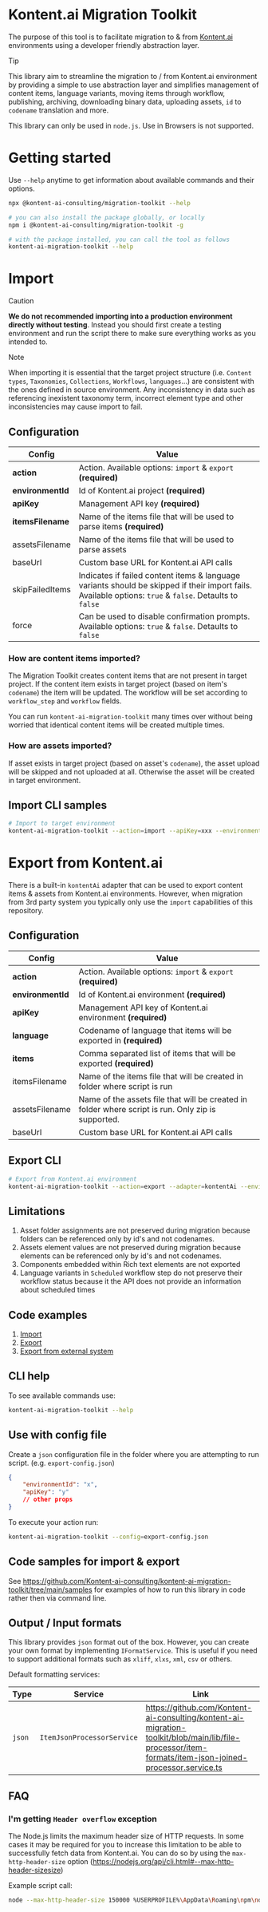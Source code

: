 # Kontent.ai Migration Toolkit

The purpose of this tool is to facilitate migration to & from [Kontent.ai](https://kontent.ai) environments using a
developer friendly abstraction layer.

> [!TIP]  
> This library aim to streamline the migration to / from Kontent.ai environment by providing a simple to use abstraction
> layer and simplifies management of content items, language variants, moving items through workflow, publishing,
> archiving, downloading binary data, uploading assets, `id` to `codename` translation and more.

This library can only be used in `node.js`. Use in Browsers is not supported.

# Getting started

Use `--help` anytime to get information about available commands and their options.

```bash
npx @kontent-ai-consulting/migration-toolkit --help

# you can also install the package globally, or locally
npm i @kontent-ai-consulting/migration-toolkit -g

# with the package installed, you can call the tool as follows
kontent-ai-migration-toolkit --help
```

# Import

> [!CAUTION]  
> **We do not recommended importing into a production environment directly without testing**. Instead you should first
> create a testing environment and run the script there to make sure everything works as you intended to.

> [!NOTE]  
> When importing it is essential that the target project structure (i.e. `Content types`, `Taxonomies`, `Collections`,
> `Workflows`, `languages`...) are consistent with the ones defined in source environment. Any inconsistency in data
> such as referencing inexistent taxonomy term, incorrect element type and other inconsistencies may cause import to
> fail.

## Configuration

| Config            | Value                                                                                                                                                   |
| ----------------- | ------------------------------------------------------------------------------------------------------------------------------------------------------- |
| **action**        | Action. Available options: `import` & `export` **(required)**                                                                                           |
| **environmentId** | Id of Kontent.ai project **(required)**                                                                                                                 |
| **apiKey**        | Management API key **(required)**                                                                                                                       |
| **itemsFilename** | Name of the items file that will be used to parse items **(required)**                                                                                  |
| assetsFilename    | Name of the items file that will be used to parse assets                                                                                                |
| baseUrl           | Custom base URL for Kontent.ai API calls                                                                                                                |
| skipFailedItems   | Indicates if failed content items & language variants should be skipped if their import fails. Available options: `true` & `false`. Detaults to `false` |
| force             | Can be used to disable confirmation prompts. Available options: `true` & `false`. Detaults to `false`                                                   |

### How are content items imported?

The Migration Toolkit creates content items that are not present in target project. If the content item exists in target
project (based on item's `codename`) the item will be updated. The workflow will be set according to `workflow_step` and
`workflow` fields.

You can run `kontent-ai-migration-toolkit` many times over without being worried that identical content items will be
created multiple times.

### How are assets imported?

If asset exists in target project (based on asset's `codename`), the asset upload will be skipped and not uploaded at
all. Otherwise the asset will be created in target environment.

## Import CLI samples

```bash
# Import to target environment
kontent-ai-migration-toolkit --action=import --apiKey=xxx --environmentId=xxx --format=json --itemsFilename=items.zip --assetsFilename=assets.zip
```

# Export from Kontent.ai

There is a built-in `kontentAi` adapter that can be used to export content items & assets from Kontent.ai environments.
However, when migration from 3rd party system you typically only use the `import` capabilities of this repository.

## Configuration

| Config            | Value                                                                                              |
| ----------------- | -------------------------------------------------------------------------------------------------- |
| **action**        | Action. Available options: `import` & `export` **(required)**                                      |
| **environmentId** | Id of Kontent.ai environment **(required)**                                                        |
| **apiKey**        | Management API key of Kontent.ai environment **(required)**                                        |
| **language**      | Codename of language that items will be exported in **(required)**                                 |
| **items**         | Comma separated list of items that will be exported **(required)**                                 |
| itemsFilename     | Name of the items file that will be created in folder where script is run                          |
| assetsFilename    | Name of the assets file that will be created in folder where script is run. Only zip is supported. |
| baseUrl           | Custom base URL for Kontent.ai API calls                                                           |

## Export CLI

```bash
# Export from Kontent.ai environment
kontent-ai-migration-toolkit --action=export --adapter=kontentAi --environmentId=xxx --format=json --language=default --items=itemA,itemB
```

## Limitations

1. Asset folder assignments are not preserved during migration because folders can be referenced only by id's and not
   codenames.
2. Assets element values are not preserved during migration because elements can be referenced only by id's and not
   codenames.
3. Components embedded within Rich text elements are not exported
4. Language variants in `Scheduled` workflow step do not preserve their workflow status because it the API does not
   provide an information about scheduled times

## Code examples

1. [Import](https://github.com/Kontent-ai-consulting/kontent-ai-migration-toolkit/blob/main/samples/import-toolkit-sample.ts)
2. [Export](https://github.com/Kontent-ai-consulting/kontent-ai-migration-toolkit/blob/main/samples/export-toolkit-sample.ts)
3. [Export from external system](https://github.com/Kontent-ai-consulting/kontent-ai-migration-toolkit/blob/main/samples/export-from-external-system.ts)

## CLI help

To see available commands use:

```bash
kontent-ai-migration-toolkit --help
```

## Use with config file

Create a `json` configuration file in the folder where you are attempting to run script. (e.g. `export-config.json`)

```json
{
    "environmentId": "x",
    "apiKey": "y"
    // other props
}
```

To execute your action run:

```bash
kontent-ai-migration-toolkit --config=export-config.json
```

## Code samples for import & export

See https://github.com/Kontent-ai-consulting/kontent-ai-migration-toolkit/tree/main/samples for examples of how to run
this library in code rather then via command line.

## Output / Input formats

This library provides `json` format out of the box. However, you can create your own format by implementing
`IFormatService`. This is useful if you need to support additional formats such as `xliff`, `xlxs`, `xml`, `csv` or
others.

Default formatting services:

| Type   | Service                     | Link                                                                                                                                                  |
| ------ | --------------------------- | ----------------------------------------------------------------------------------------------------------------------------------------------------- |
| `json` | `ItemJsonProcessorService ` | https://github.com/Kontent-ai-consulting/kontent-ai-migration-toolkit/blob/main/lib/file-processor/item-formats/item-json-joined-processor.service.ts |

## FAQ

### I'm getting `Header overflow` exception

The Node.js limits the maximum header size of HTTP requests. In some cases it may be required for you to increase this
limitation to be able to successfully fetch data from Kontent.ai. You can do so by using the `max-http-header-size`
option (https://nodejs.org/api/cli.html#--max-http-header-sizesize)

Example script call:

```bash
node --max-http-header-size 150000 %USERPROFILE%\AppData\Roaming\npm\node_modules\kontent-ai-migration-toolkit\dist\cjs\lib\node\cli\app --action=export --apiKey=<key> --environmentId=<environmentId>
```
